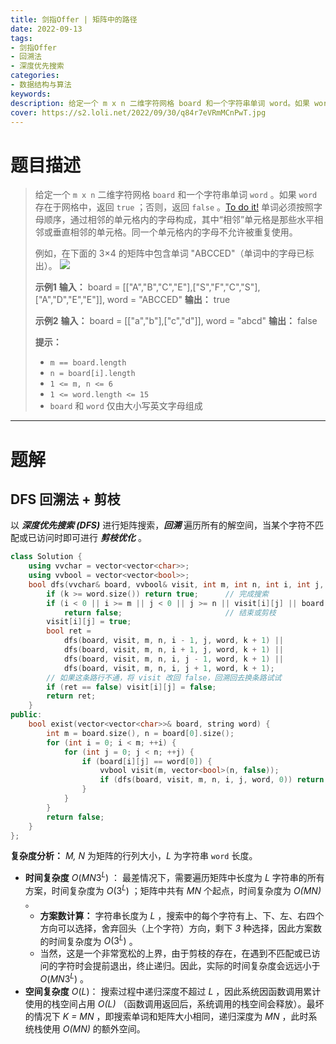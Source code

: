 ```yaml
---
title: 剑指Offer | 矩阵中的路径
date: 2022-09-13
tags:
- 剑指Offer
- 回溯法
- 深度优先搜索
categories:
- 数据结构与算法
keywords:
description: 给定一个 m x n 二维字符网格 board 和一个字符串单词 word。如果 word 存在于网格中，返回 true；否则，返回 false。
cover: https://s2.loli.net/2022/09/30/q84r7eVRmMCnPwT.jpg
---
```

# 题目描述
> 给定一个 `m x n` 二维字符网格 `board` 和一个字符串单词 `word` 。如果 `word` 存在于网格中，返回 `true` ；否则，返回 `false` 。[To do it!](https://leetcode.cn/problems/ju-zhen-zhong-de-lu-jing-lcof/)
> 单词必须按照字母顺序，通过相邻的单元格内的字母构成，其中“相邻”单元格是那些水平相邻或垂直相邻的单元格。同一个单元格内的字母不允许被重复使用。
> 
> 例如，在下面的 3×4 的矩阵中包含单词 "ABCCED"（单词中的字母已标出）。
> ![](https://assets.leetcode.com/uploads/2020/11/04/word2.jpg)
>
> **示例1**
> **输入：** board = [["A","B","C","E"],["S","F","C","S"],["A","D","E","E"]], word = "ABCCED"
> **输出：** true
> 
> **示例2**
> **输入：** board = [["a","b"],["c","d"]], word = "abcd"
> **输出：** false
> 
> **提示：** 
> - `m == board.length`
> - `n = board[i].length`
> - `1 <= m, n <= 6`
> - `1 <= word.length <= 15`
> - `board` 和 `word` 仅由大小写英文字母组成

---

# 题解
## DFS 回溯法 + 剪枝
以 **_深度优先搜索 (DFS)_** 进行矩阵搜索，**_回溯_** 遍历所有的解空间，当某个字符不匹配或已访问时即可进行 **_剪枝优化_** 。
```C++
class Solution {
    using vvchar = vector<vector<char>>;
    using vvbool = vector<vector<bool>>;
    bool dfs(vvchar& board, vvbool& visit, int m, int n, int i, int j, string& word, int k) {
        if (k >= word.size()) return true;      // 完成搜索
        if (i < 0 || i >= m || j < 0 || j >= n || visit[i][j] || board[i][j] != word[k])
            return false;                       // 结束或剪枝
        visit[i][j] = true;
        bool ret = 
            dfs(board, visit, m, n, i - 1, j, word, k + 1) || 
            dfs(board, visit, m, n, i + 1, j, word, k + 1) || 
            dfs(board, visit, m, n, i, j - 1, word, k + 1) || 
            dfs(board, visit, m, n, i, j + 1, word, k + 1);
        // 如果这条路行不通，将 visit 改回 false，回溯回去换条路试试
        if (ret == false) visit[i][j] = false;  
        return ret;
    }
public:
    bool exist(vector<vector<char>>& board, string word) {
        int m = board.size(), n = board[0].size();
        for (int i = 0; i < m; ++i) {
            for (int j = 0; j < n; ++j) {
                if (board[i][j] == word[0]) {
                    vvbool visit(m, vector<bool>(n, false));
                    if (dfs(board, visit, m, n, i, j, word, 0)) return true;
                }
            }
        }
        return false;
    }
};
```
**复杂度分析：**
*M, N* 为矩阵的行列大小，*L* 为字符串 `word` 长度。
- **时间复杂度** $O(MN3^L)$ ： 最差情况下，需要遍历矩阵中长度为 *L* 字符串的所有方案，时间复杂度为 $O(3^L)$ ；矩阵中共有 *MN* 个起点，时间复杂度为 *O(MN)* 。
  - **方案数计算：** 字符串长度为 *L* ，搜索中的每个字符有上、下、左、右四个方向可以选择，舍弃回头（上个字符）方向，剩下 *3* 种选择，因此方案数的时间复杂度为 $O(3^L)$ 。
  - 当然，这是一个非常宽松的上界，由于剪枝的存在，在遇到不匹配或已访问的字符时会提前退出，终止递归。因此，实际的时间复杂度会远远小于 $O(MN3^L)$ 。
- **空间复杂度** $O(L)$： 搜索过程中递归深度不超过 *L* ，因此系统因函数调用累计使用的栈空间占用 *O(L)* （函数调用返回后，系统调用的栈空间会释放）。最坏的情况下 *K = MN* ，即搜索单词和矩阵大小相同，递归深度为 *MN* ，此时系统栈使用 *O(MN)* 的额外空间。
